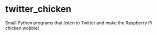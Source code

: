 twitter_chicken
===============

Small Python programs that listen to Twitter and make the Raspberry Pi chicken wobble!